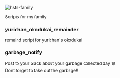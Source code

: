 ![hstn-family](https://user-images.githubusercontent.com/12079588/81147139-a4345600-8fb4-11ea-95ee-820d85728aab.png)

Scripts for my family

### yurichan_okodukai_remainder

remaind script for yurichan's okodukai

### garbage_notify

Post to your Slack about your garbage collected day 🗑  
Dont forget to take out the garbage!!  
